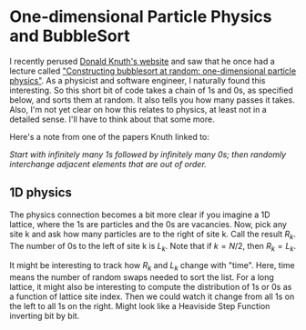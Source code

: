 # One-dimensional Particle Physics and BubbleSort
I recently perused [Donald Knuth's website][1] and saw that he once had a lecture called ["Constructing bubblesort at random: one-dimensional particle physics"][2]. As a physicist and software engineer, I naturally found this interesting. So this short bit of code takes a chain of 1s and 0s, as specified below, and sorts them at random. It also tells you how many passes it takes. Also, I'm not yet clear on how this relates to physics, at least not in a detailed sense. I'll have to think about that some more.

Here's a note from one of the papers Knuth linked to:

*Start with infinitely many 1s followed by infinitely many 0s; then randomly interchange adjacent elements that are out of order.*

## 1D physics

The physics connection becomes a bit more clear if you imagine a 1D lattice, where the 1s are particles and the 0s are vacancies. Now, pick any site k and ask how many particles are to the right of site k. Call the result $R_k$. The number of 0s to the left of site k is $L_k$. Note that if $k=N/2$, then $R_k=L_k$.

It might be interesting to track how $R_k$ and $L_k$ change with "time". Here, time means the number of random swaps needed to sort the list. For a long lattice, it might also be interesting to compute the distribution of 1s or 0s as a function of lattice site index. Then we could watch it change from all 1s on the left to all 1s on the right. Might look like a Heaviside Step Function inverting bit by bit.

[1]: http://www-cs-faculty.stanford.edu/~knuth/musings.html
[2]: http://myvideos.stanford.edu/player/slplayer.aspx?coll=ea60314a-53b3-4be2-8552-dcf190ca0c0b&co=b276896a-4cc1-4d64-953c-7545af811f9c&o=true&AspxAutoDetectCookieSupport=1
